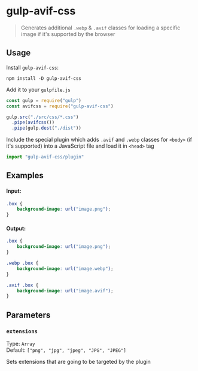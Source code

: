 # gulp-avif-css

> Generates additional `.webp` & `.avif` classes for loading a specific image if it's supported by the browser

## Usage

Install `gulp-avif-css`:

```shell
npm install -D gulp-avif-css
```

Add it to your `gulpfile.js`

```javascript
const gulp = require("gulp")
const avifcss = require("gulp-avif-css")

gulp.src("./src/css/*.css")
  .pipe(avifcss())
  .pipe(gulp.dest("./dist"))
```

Include the special plugin which adds `.avif` and `.webp` classes for `<body>` (if it's supported) into a JavaScript file and load it in `<head>` tag

```javascript
import "gulp-avif-css/plugin"
```

## Examples

#### Input:

```css
.box {
    background-image: url("image.png");
}
```

#### Output:

```css
.box {
    background-image: url("image.png");
}

.webp .box {
    background-image: url("image.webp");
}

.avif .box {
    background-image: url("image.avif");
}
```

## Parameters

### `extensions`
Type: `Array`\
Default: `["png", "jpg", "jpeg", "JPG", "JPEG"]`

Sets extensions that are going to be targeted by the plugin

